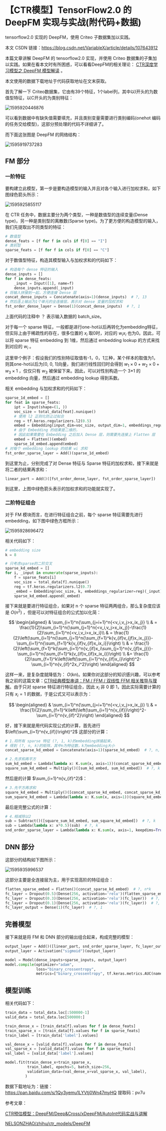# 【CTR模型】TensorFlow2.0 的 DeepFM 实现与实战(附代码+数据)
tensorflow2.0 实现的 DeepFM，使用 Criteo 子数据集加以实践。

本文 CSDN 链接：https://blog.csdn.net/VariableX/article/details/107643912

本篇文章讲解 DeepFM 的 tensorflow2.0 实现，并使用 Criteo 数据集的子集加以实践。如果在看本文时有所困惑，可以看看DeepFM的相关理论： [CTR深度学习模型之 DeepFM 模型解读](https://blog.csdn.net/VariableX/article/details/107548080) 。

本文使用的数据下载地址于代码获取地址在文末获取。

首先了解一下 Criteo数据集，它由有39个特征，1个label列，其中以I开头的为数值型特征，以C开头的为类别特征：

![1595920446876](assets/1595920446876.png)

可以看到数据中有缺失值需要填充，并且类别变量需要进行类别编码(onehot 编码的任务交给模型)，这部分预处理的代码不详细讲了。

而下面这张图是 DeepFM 的网络结构：

![1595919737283](assets/1595919737283.png)

## FM 部分

### 一阶特征

要构建立此模型，第一步是要构造模型的输入并且对各个输入进行加权求和，如下图绿色箭头所示：

![1595925855117](assets/1595925855117.png)

在 CTR 任务中，数据主要分为两个类型，一种是数值型的连续变量(Dense type)，另一种是类别型的离散数(Sparse type)。为了更方便的构造模型的输入，我们先提取出不同类型的特征：

```python
# 数值型
dense_feats = [f for f in cols if f[0] == "I"]
# 类别型
sparse_feats = [f for f in cols if f[0] == "C"]
```

对于数值型特征，构造其模型输入与加权求和的代码如下：

```python
# 构造每个 dense 特征的输入
dense_inputs = []
for f in dense_feats:
    _input = Input([1], name=f)
    dense_inputs.append(_input)
# 将输入拼接到一起，方便连接 Dense 层
concat_dense_inputs = Concatenate(axis=1)(dense_inputs)  # ?, 13
# 然后连上输出为1个单元的全连接层，表示对 dense 变量的加权求和
fst_order_dense_layer = Dense(1)(concat_dense_inputs)  # ?, 1
```

上面代码的注释中 ？ 表示输入数据的 batch_size。

对于每一个 sparse 特征，一般都是进行one-hot以后再转化为embedding特征，但实际上由于稀疏性的存在，很多位置的 $x_i$ 取0时，对应的 $w_i x_i$  也为0。因此，可以将 sparse 特征 embedding 到 1维，然后通过 embedding lookup 的方式来找到对应的 $w_i$ 。

这里举个例子：假设我们的性别特征取值有-1，0，1三种，某个样本的取值为1，则其one-hot以后为[0, 0, 1]向量，我们进行线性回归时会得到 $w_1 \times 0 + w_2 \times 0 +w_3 \times 1$ ，仅仅只有 $w_3$ 被保留下来。因此，可以对性别构造一个 3*1 的 embedding 向量，然后通过 embedding  lookup 得到系数。

相关 embedding 与加权求和的代码如下：

```python
sparse_1d_embed = []
for feat in sparse_feats:
    ipt = Input(shape=(1, ))
    voc_size = total_data[feat].nunique()
    # 使用 l2 正则化防止过拟合
    reg = tf.keras.regularizers.l2(0.5)
    embed = Embedding(input_dim=voc_size, output_dim=1, embeddings_regularizer=reg)(ipt)
    # 由于 Embedding 的结果是二维的，
    # 因此如果需要在 Embedding 之后加入 Dense 层，则需要先连接上 Flatten 层
    embed = Flatten()(embed)
    sparse_1d_embed.append(embed)
# 对每个 embedding lookup 的结果 wi 求和
fst_order_sparse_layer = Add()(sparse_1d_embed)
```

到这里为止，分别完成了对 Dense 特征与 Sparse 特征的加权求和，接下来就是将二者的结果再求和：

```python
linear_part = Add()([fst_order_dense_layer, fst_order_sparse_layer])
```

到这里，上图中绿色箭头表示的加权求和的功能就实现了。

### 二阶特征组合

对于 FM 模块而言，在进行特征组合之前，每个 sparse 特征需要先进行 embedding，如下图中绿色方框所示：

![1595928696472](assets/1595928696472.png)

相关代码如下：

```python
# embedding size
k = 8

# 只考虑sparse的二阶交叉
sparse_kd_embed = []
for i, _input in enumerate(sparse_inputs):
    f = sparse_feats[i]
    voc_size = total_data[f].nunique()
    reg = tf.keras.regularizers.l2(0.7)
    _embed = Embedding(voc_size, k, embeddings_regularizer=reg)(_input)
    sparse_kd_embed.append(_embed)
```

接下来就是要进行特征组合，如果对 n 个 sparse 特征两两组合，那么复杂度应该是 $O(n^2)$ ，但是可以对特征组合的公式加以化简：

$$
\begin{aligned}  
      & \sum_{i=1}^n{\sum_{j=i+1}^n{<v_i,v_j>x_ix_j}} \\ 
      & = \frac{1}{2}\sum_{i=1}^n{\sum_{j=1}^n{<v_i,v_j>x_ix_j}}-\frac{1}{2}\sum_{i=1}^n{<v_i,v_i>x_ix_i}\\  
      & = \frac{1}{2}\left(\sum_{i=1}^n{\sum_{j=1}^n{\sum_{f=1}^k{v_{if}v_{jf}x_ix_j}}}-\sum_{i=1}^n{\sum_{f=1}^k{v_{if}v_{if}x_ix_i}}\right) \\   
      & = \frac{1}{2}\left(\sum_{f=1}^k{\sum_{i=1}^n{v_{if}x_i\sum_{j=1}^n{v_{jf}x_j}}}-\sum_{i=1}^n{\sum_{f=1}^k{v_{if}v_{if}x_ix_i}}\right) \\
      &= \frac{1}{2}\sum_{f=1}^k\left(\left(\sum_{i=1}^n{v_{if}x_i}\right)^2-\sum_{i=1}^n{v_{if}^2x_i^2}\right)
\end{aligned}
$$

这样一来，是复杂度就降低为： $O(kn)$。如果你对这部分的知识感兴趣，可以参考我之前的这篇文章：[CTR经典模型串讲：FM / FFM / 双线性 FFM 相关推导与理解](https://blog.csdn.net/VariableX/article/details/107529033)。由于只对 sparse 特征进行特征组合，因此 $x_i$ 非 0 即 1，因此实际需要计算的只有 $x_i = 1$ 的数据，于是公式又可以表示为：

$$
\begin{aligned}  
& \sum_{i=1}^n{\sum_{j=i+1}^n{<v_i,v_j>x_ix_j}} \\ 
& = \frac{1}{2}\sum_{f=1}^k\left(\left(\sum_{i=1}^n{v_{if}}\right)^2-\sum_{i=1}^n{v_{if}^2}\right)
\end{aligned}
$$


好，接下来就是用代码实现公式的计算，首先进行 $\left(\sum_{i=1}^n{v_{if}}\right)^2$ 这部分的计算：

```python
# 1.将所有 sparse 特征 (?, 1, k)的embedding拼接起来，
# 得到 (?, n, k)的矩阵，其中n为特征数，k为embedding大小
concat_sparse_kd_embed = Concatenate(axis=1)(sparse_kd_embed)  # ?, n, k

# 2.先求和再平方
sum_kd_embed = Lambda(lambda x: K.sum(x, axis=1))(concat_sparse_kd_embed)  # ?, k
square_sum_kd_embed = Multiply()([sum_kd_embed, sum_kd_embed])  # ?, k
```

然后是的计算 $\sum_{i=1}^n{v_{if}^2}$：

```python
# 3.先平方再求和
square_kd_embed = Multiply()([concat_sparse_kd_embed, concat_sparse_kd_embed]) # ?, n, k
sum_square_kd_embed = Lambda(lambda x: K.sum(x, axis=1))(square_kd_embed)  # ?, k
```

最后是完整公式的计算：

```python
# 4.相减除以2
sub = Subtract()([square_sum_kd_embed, sum_square_kd_embed])  # ?, k
sub = Lambda(lambda x: x*0.5)(sub)  # ?, k
snd_order_sparse_layer = Lambda(lambda x: K.sum(x, axis=1, keepdims=True))(sub)  # ?, 1
```

## DNN 部分

这部分的结构如下图所示：

![1595935996537](assets/1595935996537.png)

这部分主要是全连接层为主，用于实现高阶的特征组合：

```python
flatten_sparse_embed = Flatten()(concat_sparse_kd_embed)  # ?, n*k
fc_layer = Dropout(0.5)(Dense(256, activation='relu')(flatten_sparse_embed))  # ?, 256
fc_layer = Dropout(0.3)(Dense(256, activation='relu')(fc_layer))  # ?, 256
fc_layer = Dropout(0.1)(Dense(256, activation='relu')(fc_layer))  # ?, 256
fc_layer_output = Dense(1)(fc_layer)  # ?, 1
```

## 完善模型

接下来就是将 FM 和 DNN 部分的输出组合起来，构成完整的模型：

```python
output_layer = Add()([linear_part, snd_order_sparse_layer, fc_layer_output])
output_layer = Activation("sigmoid")(output_layer)

model = Model(dense_inputs+sparse_inputs, output_layer)
model.compile(optimizer="adam", 
              loss="binary_crossentropy", 
              metrics=["binary_crossentropy", tf.keras.metrics.AUC(name='auc')])
```

## 模型训练

相关代码如下：

```python
train_data = total_data.loc[:500000-1]
valid_data = total_data.loc[500000:]

train_dense_x = [train_data[f].values for f in dense_feats]
train_sparse_x = [train_data[f].values for f in sparse_feats]
train_label = [train_data['label'].values]

val_dense_x = [valid_data[f].values for f in dense_feats]
val_sparse_x = [valid_data[f].values for f in sparse_feats]
val_label = [valid_data['label'].values]

model.fit(train_dense_x+train_sparse_x, 
          train_label, epochs=5, batch_size=256,
          validation_data=(val_dense_x+val_sparse_x, val_label),
         )
```

数据下载地址为：链接：https://pan.baidu.com/s/1Qy3yemu1LYVtj0Wn47myHQ 提取码：pv7u



参考文章：

[CTR预估模型：DeepFM/Deep&Cross/xDeepFM/AutoInt代码实战与讲解](https://zhuanlan.zhihu.com/p/109933924)

[NELSONZHAO/zhihu/ctr_models/DeepFM](https://github.com/NELSONZHAO/zhihu/blob/master/ctr_models/DeepFM.ipynb)
